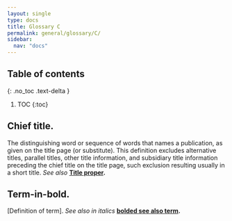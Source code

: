 ```yaml
---
layout: single
type: docs
title: Glossary C
permalink: general/glossary/C/
sidebar:
  nav: "docs"
---
```


## Table of contents
{: .no_toc .text-delta }

1. TOC
{:toc}

## **Chief title.**
The distinguishing word or sequence of words that names a publication, as given on the title page (or substitute).  This definition excludes alternative titles, parallel titles, other title information, and subsidiary title information preceding the chief title on the title page, such exclusion resulting usually in a short title. *See also* **[Title proper](/general/glossary/T/#title-proper).**

## **Term-in-bold.** 
[Definition of term].  *See also in italics* **[bolded see also term](/general/glossary/Glossary-Letter/#bolded-see-also-term).**